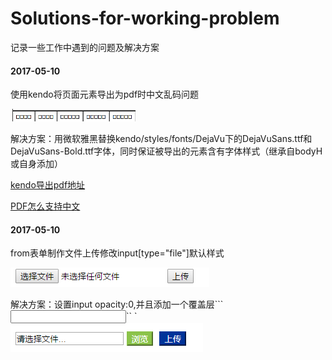 # Solutions-for-working-problem
记录一些工作中遇到的问题及解决方案

#### 2017-05-10
使用kendo将页面元素导出为pdf时中文乱码问题

![中文乱码](src/kendo_pdf/src/images/error1.png)


解决方案：用微软雅黑替换kendo/styles/fonts/DejaVu下的DejaVuSans.ttf和DejaVuSans-Bold.ttf字体，同时保证被导出的元素含有字体样式（继承自bodyH或自身添加）

[kendo导出pdf地址](http://docs.telerik.com/kendo-ui/framework/drawing/drawing-dom#configuration-Custom)

[PDF怎么支持中文](http://blog.csdn.net/miyawang21/article/details/59482889)

#### 2017-05-10
from表单制作文件上传修改input[type="file"]默认样式

![默认样式](src/file_upload/src/image/origin.png)

解决方案：设置input opacity:0,并且添加一个覆盖层```<input type="text" class="filename" readonly/>``
`![](src/file_upload/src/image/fileUpload.png)